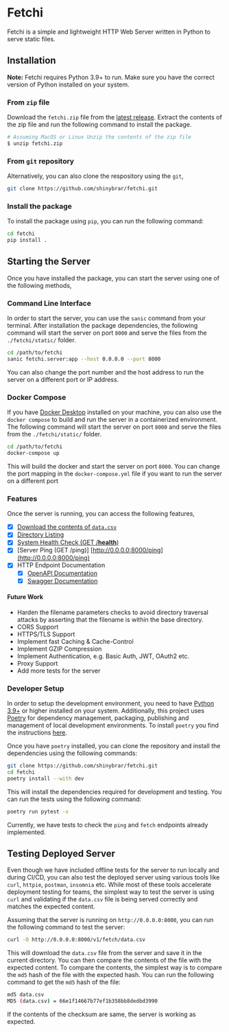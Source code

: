 # Fetchi

Fetchi is a simple and lightweight HTTP Web Server written in Python to serve static files.

## Installation

**Note:** Fetchi requires Python 3.9+ to run. Make sure you have the correct version of Python installed on your system.

### From `zip` file

Download the `fetchi.zip` file from the [latest release](https://github.com/shinybrar/fetchi/releases). Extract the contents of the zip file and run the following command to install the package.

```bash
# Assuming MacOS or Linux Unzip the contents of the zip file
$ unzip fetchi.zip
```

### From `git` repository

Alternatively, you can also clone the respository using the `git`,

```bash
git clone https://github.com/shinybrar/fetchi.git
```

### Install the package

To install the package using `pip`, you can run the following command:

```bash
cd fetchi
pip install .
```

## Starting the Server

Once you have installed the package, you can start the server using one of the following methods,

### Command Line Interface

In order to start the server, you can use the `sanic` command from your terminal. After installation the package dependencies, the following command will start the server on port `8000` and serve the files from the `./fetchi/static/` folder.

```bash
cd /path/to/fetchi
sanic fetchi.server:app --host 0.0.0.0 --port 8000
```

You can also change the port number and the host address to run the server on a different port or IP address.

### Docker Compose

If you have [Docker Desktop](https://www.docker.com/products/docker-desktop/) installed on your machine, you can also use the `docker compose` to build and run the server in a containerized environment. The following command will start the server on port `8000` and serve the files from the `./fetchi/static/` folder.

```bash
cd /path/to/fetchi
docker-compose up
```

This will build the docker and start the server on port `8000`. You can change the port mapping in the `docker-compose.yml` file if you want to run the server on a different port

### Features

Once the server is running, you can access the following features,

- [x] [Download the contents of `data.csv`](http://0.0.0.0:8000/v1/fetch/data.csv)
- [x] [Directory Listing](http://0.0.0.0:8000/static/)
- [x] [System Health Check (GET /__health__)](http://0.0.0.0:8000/__health__)
- [x] [Server Ping (GET /ping)]  [http://0.0.0.0:8000/ping](http://0.0.0.0:8000/ping)
- [x] HTTP Endpoint Documentation
  - [x] [OpenAPI Documentation](http://0.0.0.0:8000/docs)
  - [x] [Swagger Documentation](http://0.0.0.0:8000/docs/swagger)

#### Future Work

- Harden the filename parameters checks to avoid directory traversal attacks by asserting that the filename is within the base directory.
- CORS Support
- HTTPS/TLS Support
- Implement fast Caching & Cache-Control
- Implement GZIP Compression
- Implement Authentication, e.g. Basic Auth, JWT, OAuth2 etc.
- Proxy Support
- Add more tests for the server

### Developer Setup

In order to setup the development environment, you need to have [Python 3.9+](https://www.python.org/downloads/release/python-3110/) or higher installed on your system. Additionally, this project uses [Poetry](https://python-poetry.org/) for dependency management, packaging, publishing and management of local development environments. To install `poetry` you find the instructions [here](https://python-poetry.org/docs/#installation).

Once you have `poetry` installed, you can clone the repository and install the dependencies using the following commands:


```bash
git clone https://github.com/shinybrar/fetchi.git
cd fetchi
poetry install --with dev
```

This will install the dependencies required for development and testing. You can run the tests using the following command:

```bash
poetry run pytest -v
```

Currently, we have tests to check the `ping` and `fetch` endpoints already implemented.

## Testing Deployed Server

Even though we have included offline tests for the server to run locally and during CI/CD, you can also test the deployed server using various tools like `curl`, `httpie`, `postman`, `insomnia` etc. While most of these tools accelerate deployment testing for teams, the simplest way to test the server is using `curl` and validating if the `data.csv` file is being served correctly and matches the expected content.

Assuming that the server is running on `http://0.0.0.0:8000`, you can run the following command to test the server:

```bash
curl -O http://0.0.0.0:8000/v1/fetch/data.csv
```

This will download the `data.csv` file from the server and save it in the current directory. You can then compare the contents of the file with the expected content. To compare the contents, the simplest way is to compare the `md5` hash of the file with the expected hash. You can run the following command to get the `md5` hash of the file:

```bash
md5 data.csv
MD5 (data.csv) = 66e1f14667b77ef1b358bb8dedbd3990
```

If the contents of the checksum are same, the server is working as expected.
